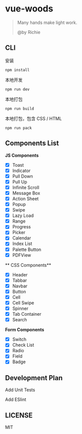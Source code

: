 # vue-woods

> Many hands make light work.
>
> @by Richie

CLI
----

安装

    npm install

本地开发

    npm run dev

本地打包

    npm run build

本地打包，包含 CSS / HTML

    npm run pack

Components List
----

**JS Components**

- [x] Toast
- [x] Indicator
- [x] Pull Down
- [x] Pull Up
- [x] Infinite Scroll
- [x] Message Box
- [x] Action Sheet
- [x] Popup
- [x] Swipe
- [x] Lazy Load
- [x] Range
- [x] Progress
- [x] Picker
- [x] Calendar
- [x] Index List
- [x] Palette Button
- [x] PDFView

** CSS Components**

- [x] Header
- [x] Tabbar
- [x] Navbar
- [x] Button
- [x] Cell
- [x] Cell Swipe
- [x] Spinner
- [x] Tab Container
- [x] Search

**Form Components**

- [x] Switch
- [x] Check List
- [x] Radio
- [x] Field
- [x] Badge

Development Plan
----
Add Unit Tests

Add ESlint

LICENSE
----
MIT
